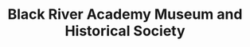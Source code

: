---
layout: repo
title: "Black River Academy Museum and Historical Society"
id: 16294
permalink: repos/16294/
---